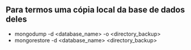 ## Para termos uma cópia local da base de dados deles

- mongodump -d <database_name> -o <directory_backup>
- mongorestore -d <database_name> <directory_backup>
